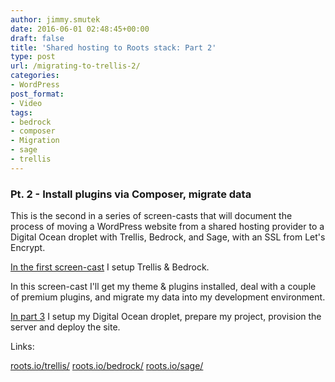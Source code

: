 ```yaml
---
author: jimmy.smutek
date: 2016-06-01 02:48:45+00:00
draft: false
title: 'Shared hosting to Roots stack: Part 2'
type: post
url: /migrating-to-trellis-2/
categories:
- WordPress
post_format:
- Video
tags:
- bedrock
- composer
- Migration
- sage
- trellis
---
```


### Pt. 2 - Install plugins via Composer, migrate data



This is the second in a series of screen-casts that will document the process of moving a WordPress website from a shared hosting provider to a Digital Ocean droplet with Trellis, Bedrock, and Sage, with an SSL from Let's Encrypt.

[In the first screen-cast](https://smutek.net/migrating-to-trellis-1/) I setup Trellis & Bedrock.

In this screen-cast I'll get my theme & plugins installed, deal with a couple of premium plugins, and migrate my data into my development environment.

[In part 3](https://smutek.net/shared-hosting-to-roots-stack-part-3/)  I setup my Digital Ocean droplet, prepare my project, provision the server and deploy the site. 

Links:

[roots.io/trellis/](http://roots.io/trellis/)
[roots.io/bedrock/](http://roots.io/bedrock/)
[roots.io/sage/](http://roots.io/sage/)
